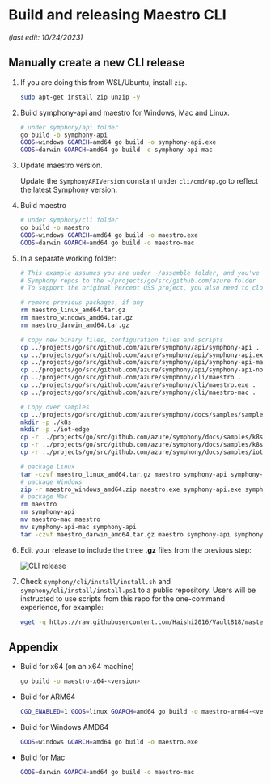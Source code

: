 # Build and releasing Maestro CLI

_(last edit: 10/24/2023)_

## Manually create a new CLI release

1. If you are doing this from WSL/Ubuntu, install `zip`.

   ```bash
   sudo apt-get install zip unzip -y
   ```

1. Build symphony-api and maestro for Windows, Mac and Linux.

   ```bash
   # under symphony/api folder
   go build -o symphony-api
   GOOS=windows GOARCH=amd64 go build -o symphony-api.exe
   GOOS=darwin GOARCH=amd64 go build -o symphony-api-mac
   ```

1. Update maestro version.

   Update the `SymphonyAPIVersion` constant under `cli/cmd/up.go` to reflect the latest Symphony version.

1. Build maestro

   ```bash
   # under symphony/cli folder
   go build -o maestro
   GOOS=windows GOARCH=amd64 go build -o maestro.exe
   GOOS=darwin GOARCH=amd64 go build -o maestro-mac
   ```

1. In a separate working folder:

   ```bash
   # This example assumes you are under ~/assemble folder, and you've checked out
   # Symphony repos to the ~/projects/go/src/github.com/azure folder
   # To support the original Percept OSS project, you also need to clone the PerceptOSS repo

   # remove previous packages, if any
   rm maestro_linux_amd64.tar.gz
   rm maestro_windows_amd64.tar.gz
   rm maestro_darwin_amd64.tar.gz

   # copy new binary files, configuration files and scripts
   cp ../projects/go/src/github.com/azure/symphony/api/symphony-api .
   cp ../projects/go/src/github.com/azure/symphony/api/symphony-api.exe .
   cp ../projects/go/src/github.com/azure/symphony/api/symphony-api-mac .
   cp ../projects/go/src/github.com/azure/symphony/api/symphony-api-no-k8s.json .
   cp ../projects/go/src/github.com/azure/symphony/cli/maestro .
   cp ../projects/go/src/github.com/azure/symphony/cli/maestro.exe .
   cp ../projects/go/src/github.com/azure/symphony/cli/maestro-mac .
   
   # Copy over samples
   cp ../projects/go/src/github.com/azure/symphony/docs/samples/samples.json .
   mkdir -p ./k8s
   mkdir -p ./iot-edge
   cp -r ../projects/go/src/github.com/azure/symphony/docs/samples/k8s/hello-world/ ./k8s/
   cp -r ../projects/go/src/github.com/azure/symphony/docs/samples/k8s/staged/ ./k8s/
   cp -r ../projects/go/src/github.com/azure/symphony/docs/samples/iot-edge/simulated-temperature-sensor/ ./iot-edge/

   # package Linux
   tar -czvf maestro_linux_amd64.tar.gz maestro symphony-api symphony-api-no-k8s.json samples.json k8s iot-edge
   # package Windows
   zip -r maestro_windows_amd64.zip maestro.exe symphony-api.exe symphony-api-no-k8s.json samples.json k8s iot-edge
   # package Mac
   rm maestro
   rm symphony-api
   mv maestro-mac maestro
   mv symphony-api-mac symphony-api
   tar -czvf maestro_darwin_amd64.tar.gz maestro symphony-api symphony-api-no-k8s.json samples.json k8s iot-edge
   ```

1. Edit your release to include the three **.gz** files from the previous step:

   ![CLI release](../images/cli-release.png)

1. Check `symphony/cli/install/install.sh` and `symphony/cli/install/install.ps1` to a public repository. Users will be instructed to use scripts from this repo for the one-command experience, for example:

   ```bash
   wget -q https://raw.githubusercontent.com/Haishi2016/Vault818/master/cli/install/install.sh -O - | /bin/bash
   ```

## Appendix

* Build for x64 (on an x64 machine)

  ```bash
  go build -o maestro-x64-<version>
  ```

* Build for ARM64

  ```bash
  CGO_ENABLED=1 GOOS=linux GOARCH=amd64 go build -o maestro-arm64-<version>
  ```

* Build for Windows AMD64

  ```bash
  GOOS=windows GOARCH=amd64 go build -o maestro.exe
  ```

* Build for Mac

  ```bash
  GOOS=darwin GOARCH=amd64 go build -o maestro-mac
  ```

